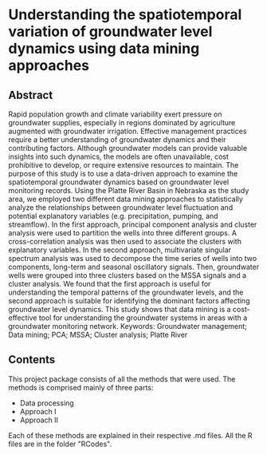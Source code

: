 # Understanding the spatiotemporal variation of groundwater level dynamics using data mining approaches
## Abstract
Rapid population growth and climate variability exert pressure on groundwater supplies, especially in regions dominated by agriculture augmented with groundwater irrigation. Effective management practices require a better understanding of groundwater dynamics and their contributing factors. Although groundwater models can provide valuable insights into such dynamics, the models are often unavailable, cost prohibitive to develop, or require extensive resources to maintain. The purpose of this study is to use a data-driven approach to examine the spatiotemporal groundwater dynamics based on groundwater level monitoring records. Using the Platte River Basin in Nebraska as the study area, we employed two different data mining approaches to statistically analyze the relationships between groundwater level fluctuation and potential explanatory variables (e.g. precipitation, pumping, and streamflow). In the first approach, principal component analysis and cluster analysis were used to partition the wells into three different groups. A cross-correlation analysis was then used to associate the clusters with explanatory variables. In the second approach, multivariate singular spectrum analysis was used to decompose the time series of wells into two components, long-term and seasonal oscillatory signals. Then, groundwater wells were grouped into three clusters based on the MSSA signals and a cluster analysis. We found that the first approach is useful for understanding the temporal patterns of the groundwater levels, and the second approach is suitable for identifying the dominant factors affecting groundwater level dynamics. This study shows that data mining is a cost-effective tool for understanding the groundwater systems in areas with a groundwater monitoring network. 
Keywords:  Groundwater management; Data mining; PCA; MSSA; Cluster analysis; Platte River

## Contents
This project package consists of all the methods that were used. The methods is comprised mainly of three parts:
* Data processing 
* Approach I
* Approach II

Each of these methods are explained in their respective .md files. All the R files are in the folder "RCodes".
